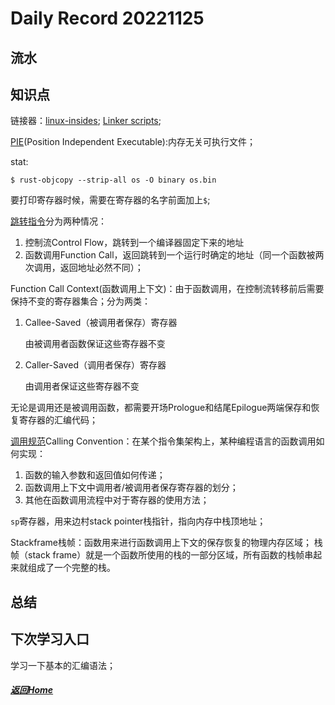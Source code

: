 
Daily Record 20221125
=====================

## 流水



## 知识点

链接器：[linux-insides](https://xinqiu.gitbooks.io/linux-insides-cn/content/Misc/linux-misc-3.html?q=); [Linker scripts](https://users.informatik.haw-hamburg.de/~krabat/FH-Labor/gnupro/5_GNUPro_Utilities/c_Using_LD/ldLinker_scripts.html); 

[PIE](http://rcore-os.cn/rCore-Tutorial-Book-v3/chapter1/4first-instruction-in-kernel2.html#)(Position Independent Executable):内存无关可执行文件；

stat:

```shell
$ rust-objcopy --strip-all os -O binary os.bin
```

要打印寄存器时候，需要在寄存器的名字前面加上`$`;

[跳转指令](http://rcore-os.cn/rCore-Tutorial-Book-v3/chapter1/5support-func-call.html#term-function-call-and-stack)分为两种情况：

1. 控制流Control Flow，跳转到一个编译器固定下来的地址
2. 函数调用Function Call，返回跳转到一个运行时确定的地址（同一个函数被两次调用，返回地址必然不同）；

Function Call Context(函数调用上下文)：由于函数调用，在控制流转移前后需要保持不变的寄存器集合；分为两类：

1. Callee-Saved（被调用者保存）寄存器

   由被调用者函数保证这些寄存器不变

2. Caller-Saved（调用者保存）寄存器

   由调用者保证这些寄存器不变

无论是调用还是被调用函数，都需要开场Prologue和结尾Epilogue两端保存和恢复寄存器的汇编代码；

[调用规范](http://rcore-os.cn/rCore-Tutorial-Book-v3/chapter1/5support-func-call.html#term-calling-convention)Calling Convention：在某个指令集架构上，某种编程语言的函数调用如何实现：

1. 函数的输入参数和返回值如何传递；
2. 函数调用上下文中调用者/被调用者保存寄存器的划分；
3. 其他在函数调用流程中对于寄存器的使用方法；

`sp`寄存器，用来边村stack pointer栈指针，指向内存中栈顶地址；

Stackframe栈帧：函数用来进行函数调用上下文的保存恢复的物理内存区域； 栈帧（stack frame）就是一个函数所使用的栈的一部分区域，所有函数的栈帧串起来就组成了一个完整的栈。 

## 总结



## 下次学习入口

学习一下基本的汇编语法；

##### [返回Home](../../../README.md)


